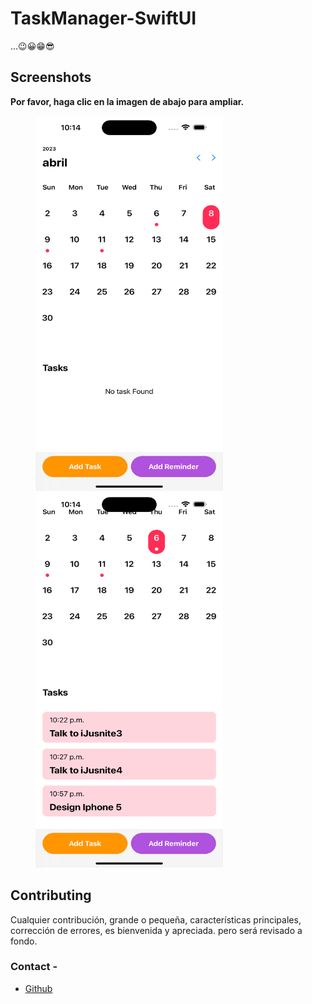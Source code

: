 # TaskManager-SwiftUI
...😉😀😁😎

## Screenshots

**Por favor, haga clic en la imagen de abajo para ampliar.**

<img src="https://github.com/antonyochavez/TaskManager-SwiftUI/blob/main/Screenshots/Screenshot_1.png" height="600" width="300" hspace="40">
<br/>
<img src="https://github.com/antonyochavez/TaskManager-SwiftUI/blob/main/Screenshots/Screenshot_2.png" height="600" width="300" hspace="40">

## Contributing

Cualquier contribución, grande o pequeña, características principales, corrección de errores, es bienvenida y apreciada.
pero será revisado a fondo.

### Contact -
- [Github](https://github.com/antonyochavez)
